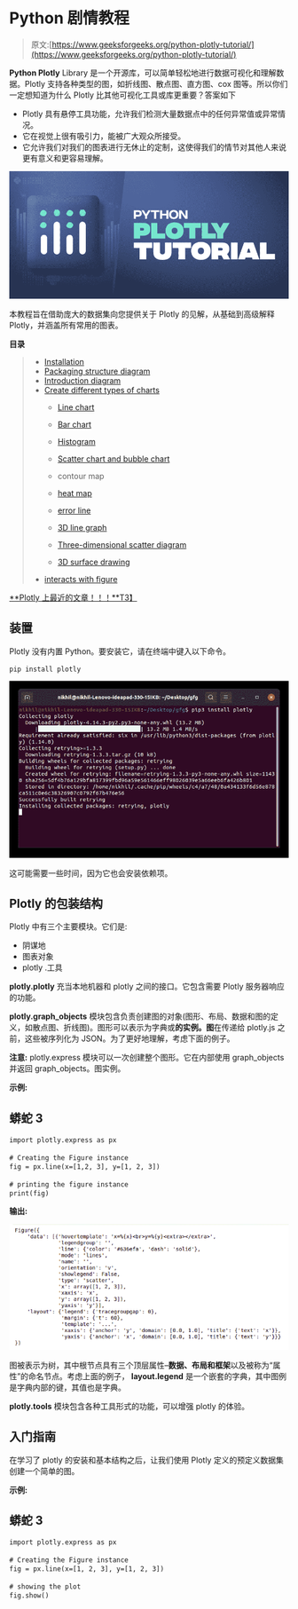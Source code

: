 # Python 剧情教程

> 原文:[https://www.geeksforgeeks.org/python-plotly-tutorial/](https://www.geeksforgeeks.org/python-plotly-tutorial/)

**Python Plotly** Library 是一个开源库，可以简单轻松地进行数据可视化和理解数据。Plotly 支持各种类型的图，如折线图、散点图、直方图、cox 图等。所以你们一定想知道为什么 Plotly 比其他可视化工具或库更重要？答案如下

*   Plotly 具有悬停工具功能，允许我们检测大量数据点中的任何异常值或异常情况。
*   它在视觉上很有吸引力，能被广大观众所接受。
*   它允许我们对我们的图表进行无休止的定制，这使得我们的情节对其他人来说更有意义和更容易理解。

![Python Plotly Tutorial](img/742ead6252e36fd325d9b6647e61b639.png)

本教程旨在借助庞大的数据集向您提供关于 Plotly 的见解，从基础到高级解释 Plotly，并涵盖所有常用的图表。

**目录**

> *   [Installation](#Installation)
> *   [Packaging structure diagram](#Package)
> *   [Introduction diagram](#Getting)
> *   [Create different types of charts](#Different)
>     *   [Line chart](#Line)
>     *   [Bar chart](#Bar)
>     *   [Histogram](#Histograms)
>     *   [Scatter chart and bubble chart](#Scatter)
>     
>     *   contour map
>     *   [heat map](#Heatmaps)
>     *   [error line](#Error)
>     *   [3D line graph](#3D1)
>     *   [Three-dimensional scatter diagram](#3D2)
>     *   [3D surface drawing](#3D3)
> *   [interacts with figure](#Interacting)

[**Plotly 上最近的文章！！！**T3】](https://www.geeksforgeeks.org/tag/python-plotly/)

## 装置

Plotly 没有内置 Python。要安装它，请在终端中键入以下命令。

```
pip install plotly
```

![](img/b5103a159624dc84b740de93c602628b.png)

这可能需要一些时间，因为它也会安装依赖项。

## Plotly 的包装结构

Plotly 中有三个主要模块。它们是:

*   阴谋地
*   图表对象
*   plotly .工具

**plotly.plotly** 充当本地机器和 plotly 之间的接口。它包含需要 Plotly 服务器响应的功能。

**plotly.graph_objects** 模块包含负责创建图的对象(图形、布局、数据和图的定义，如散点图、折线图)。图形可以表示为字典或**的实例。图**在传递给 plotly.js 之前，这些被序列化为 JSON。为了更好地理解，考虑下面的例子。

**注意:** plotly.express 模块可以一次创建整个图形。它在内部使用 graph_objects 并返回 graph_objects。图实例。

**示例:**

## 蟒蛇 3

```
import plotly.express as px

# Creating the Figure instance
fig = px.line(x=[1,2, 3], y=[1, 2, 3])

# printing the figure instance
print(fig)
```

**输出:**

![plotly tutorial package structure](img/29c4782b53856b275cf707f4bea77861.png)

图被表示为树，其中根节点具有三个顶层属性–**数据、布局和框架**以及被称为“属性”的命名节点。考虑上面的例子， **layout.legend** 是一个嵌套的字典，其中图例是字典内部的键，其值也是字典。

**plotly.tools** 模块包含各种工具形式的功能，可以增强 plotly 的体验。

## 入门指南

在学习了 plotly 的安装和基本结构之后，让我们使用 Plotly 定义的预定义数据集创建一个简单的图。

**示例:**

## 蟒蛇 3

```
import plotly.express as px

# Creating the Figure instance
fig = px.line(x=[1, 2, 3], y=[1, 2, 3])

# showing the plot
fig.show()
```